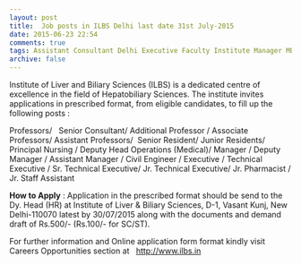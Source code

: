 ```yaml
---
layout: post
title:  Job posts in ILBS Delhi last date 31st July-2015
date: 2015-06-23 22:54
comments: true
tags: Assistant Consultant Delhi Executive Faculty Institute Manager MBBS Medical Pharmacist Resident Technical
archive: false
---
```

Institute of Liver and Biliary Sciences (ILBS) is a dedicated centre of excellence in the field of Hepatobiliary Sciences. The institute invites applications in prescribed format, from eligible candidates, to fill up the following posts :

Professors/   Senior Consultant/ Additional Professor / Associate Professors/ Assistant Professors/  Senior Resident/ Junior Residents/ Principal Nursing / Deputy Head Operations (Medical)/ Manager / Deputy Manager / Assistant Manager / Civil Engineer / Executive / Technical Executive / Sr. Technical Executive/ Jr. Technical Executive/ Jr. Pharmacist / Jr. Staff Assistant

**How to Apply** : Application in the prescribed format should be send to the Dy.  Head (HR) at Institute of Liver & Biliary Sciences, D-1, Vasant Kunj, New  Delhi-110070 latest by 30/07/2015   along with the  documents and demand draft of Rs.500/- (Rs.100/- for SC/ST). 

For further information and Online application form format kindly visit Careers Opportunities section at   <http://www.ilbs.in> 






